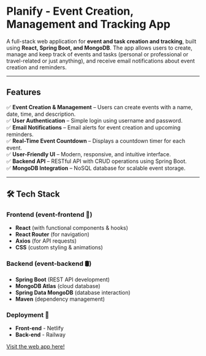 # Planify - Event Creation, Management and Tracking App   

A full-stack web application for **event and task creation and tracking**, built using **React, Spring Boot, and MongoDB**. The app allows users to create, manage and keep track of events and tasks (personal or professional or travel-related or just anything), and receive email notifications about event creation and reminders.  

---

## Features  

✅ **Event Creation & Management** – Users can create events with a name, date, time, and description.  
✅ **User Authentication** – Simple login using username and password.  
✅ **Email Notifications** – Email alerts for event creation and upcoming reminders.  
✅ **Real-Time Event Countdown** – Displays a countdown timer for each event.  
✅ **User-Friendly UI** – Modern, responsive, and intuitive interface.  
✅ **Backend API** – RESTful API with CRUD operations using Spring Boot.  
✅ **MongoDB Integration** – NoSQL database for scalable event storage.  

---

## 🛠 Tech Stack  

### Frontend (event-frontend 🎨)  
- **React** (with functional components & hooks)  
- **React Router** (for navigation)  
- **Axios** (for API requests)  
- **CSS** (custom styling & animations)

### Backend (event-backend 🛢️)  
- **Spring Boot** (REST API development)  
- **MongoDB Atlas** (cloud database)  
- **Spring Data MongoDB** (database interaction)  
- **Maven** (dependency management)

### Deployment 🚀  
- **Front-end** - Netlify
- **Back-end** - Railway

[Visit the web app here!](https://planifyevent.netlify.app)
